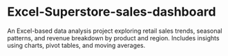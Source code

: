 # Excel-Superstore-sales-dashboard
An Excel-based data analysis project exploring retail sales trends, seasonal patterns, and revenue breakdown by product and region. Includes insights using charts, pivot tables, and moving averages.
